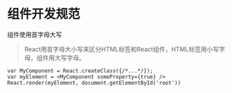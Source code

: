 # 组件开发规范

组件使用首字母大写

> React用首字母大小写来区分HTML标签和React组件，HTML标签用小写字母，组件用大写字母。

```
var MyComponent = React.createClass({/*...*/});
var myElement = <MyComponent someProperty={true} />
React.render(myElement, document.getElementById('root'))
```
